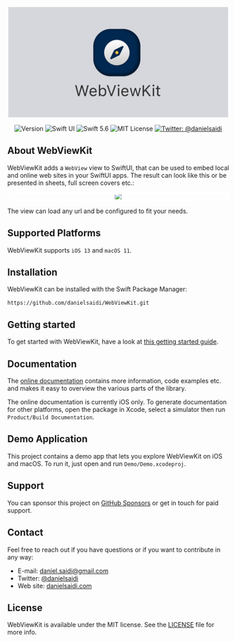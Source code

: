 <p align="center">
    <img src ="Resources/Logo.png" alt="WebViewKit" title="WebViewKit Logo" width=500 />
</p>

<p align="center">
    <img src="https://img.shields.io/github/v/release/danielsaidi/WebViewKit?color=%2300550&sort=semver" alt="Version" />
    <img src="https://img.shields.io/badge/platform-SwiftUI-blue.svg" alt="Swift UI" />
    <img src="https://img.shields.io/badge/Swift-5.6-orange.svg" alt="Swift 5.6" />
    <img src="https://img.shields.io/github/license/danielsaidi/WebViewKit" alt="MIT License" />
    <a href="https://twitter.com/danielsaidi">
        <img src="https://img.shields.io/badge/contact-@danielsaidi-blue.svg?style=flat" alt="Twitter: @danielsaidi" />
    </a>
</p>


## About WebViewKit

WebViewKit adds a `WebView`  view to SwiftUI, that can be used to embed local and online web sites in your SwiftUI apps. The result can look like this or be presented in sheets, full screen covers etc.:

<p align="center" style="border-radius: 80px; outline: 4px solid white; outline-offset: -4px">
    <img src ="Resources/Demo.gif" width="300" />
</p>

The view can load any url and be configured to fit your needs.



## Supported Platforms

WebViewKit supports `iOS 13` and `macOS 11`.



## Installation

WebViewKit can be installed with the Swift Package Manager:

```
https://github.com/danielsaidi/WebViewKit.git
```



## Getting started

To get started with WebViewKit, have a look at [this getting started guide][GettingStarted].



## Documentation

The [online documentation][Documentation] contains more information, code examples etc. and makes it easy to overview the various parts of the library.

The online documentation is currently iOS only. To generate documentation for other platforms, open the package in Xcode, select a simulator then run `Product/Build Documentation`. 



## Demo Application

This project contains a demo app that lets you explore WebViewKit on iOS and macOS. To run it, just open and run `Demo/Demo.xcodeproj`.



## Support

You can sponsor this project on [GitHub Sponsors][Sponsors] or get in touch for paid support. 



## Contact

Feel free to reach out if you have questions or if you want to contribute in any way:

* E-mail: [daniel.saidi@gmail.com][Email]
* Twitter: [@danielsaidi][Twitter]
* Web site: [danielsaidi.com][Website]


## License

WebViewKit is available under the MIT license. See the [LICENSE][License] file for more info.



[Email]: mailto:daniel.saidi@gmail.com
[Twitter]: http://www.twitter.com/danielsaidi
[Website]: http://www.danielsaidi.com
[Sponsors]: https://github.com/sponsors/danielsaidi

[Documentation]: https://danielsaidi.github.io/WebViewKit/documentation/webviewkit/
[GettingStarted]: https://github.com/danielsaidi/WebViewKit/blob/main/Readmes/Getting-Started.md
[License]: https://github.com/danielsaidi/WebViewKit/blob/master/LICENSE
